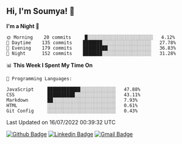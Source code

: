## Hi, I'm Soumya! 👋

<!--START_SECTION:waka-->
**I'm a Night 🦉** 

```text
🌞 Morning    20 commits     █░░░░░░░░░░░░░░░░░░░░░░░░   4.12% 
🌆 Daytime    135 commits    ███████░░░░░░░░░░░░░░░░░░   27.78% 
🌃 Evening    179 commits    █████████░░░░░░░░░░░░░░░░   36.83% 
🌙 Night      152 commits    ███████░░░░░░░░░░░░░░░░░░   31.28%

```


📊 **This Week I Spent My Time On** 

```text
💬 Programming Languages: 

JavaScript     ████████████░░░░░░░░░░░░░   47.88% 
CSS            ██████████░░░░░░░░░░░░░░░   43.11% 
Markdown       ██░░░░░░░░░░░░░░░░░░░░░░░   7.93% 
HTML           ░░░░░░░░░░░░░░░░░░░░░░░░░   0.61% 
Git Config     ░░░░░░░░░░░░░░░░░░░░░░░░░   0.43%
```


 Last Updated on 16/07/2022 00:39:32 UTC
<!--END_SECTION:waka-->

[![Github Badge](https://img.shields.io/badge/-rubyruins-grey?style=for-the-badge&logo=github&logoColor=white&link=https://github.com/rubyruins/)](https://www.github.com/rubyruins/) 
[![Linkedin Badge](https://img.shields.io/badge/-Soumya%20Parekh-0072b1?style=for-the-badge&logo=Linkedin&logoColor=white&link=https://www.linkedin.com/in/Soumya-Parekh/)](https://www.linkedin.com/in/Soumya-Parekh/) 
[![Gmail Badge](https://img.shields.io/badge/-soumyaparekh.me@gmail.com-c14438?style=for-the-badge&logo=Gmail&logoColor=white&link=mailto:soumyaparekh.me@gmail.com)](mailto:soumyaparekh.me@gmail.com) 
